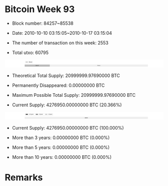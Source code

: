 # Bitcoin Week 93

- Block number: 84257~85538

- Date: 2010-10-10 03:15:05~2010-10-17 03:15:04

- The number of transaction on this week: 2553

- Total utxo: 60795

![](../images/mined_week93.png)

- Theoretical Total Supply: 20999999.97690000 BTC

- Permanently Disappeared: 0.00000000 BTC

- Maximum Possible Total Supply: 20999999.97690000 BTC

- Current Supply: 4276950.00000000 BTC (20.366%)

![](../images/year_week93.png)


- Current Supply: 4276950.00000000 BTC (100.000%)

- More than 3 years: 0.00000000 BTC (0.000%)

- More than 5 years: 0.00000000 BTC (0.000%)

- More than 10 years: 0.00000000 BTC (0.000%)

# Remarks

